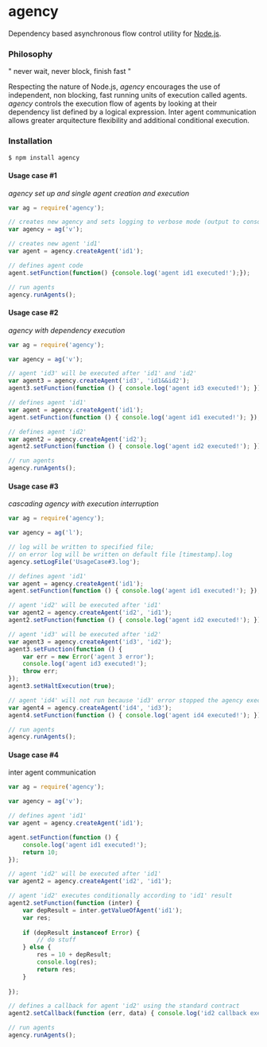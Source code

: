 # agency
Dependency based asynchronous flow control utility for [Node.js](http://nodejs.org).

### Philosophy

" never wait, never block, finish fast "

Respecting the nature of Node.js, *agency* encourages the use of independent, non blocking, fast running units of execution called agents. *agency* controls the execution flow of agents by looking at their dependency list defined by a logical expression. Inter agent communication allows greater arquitecture flexibility and additional conditional execution.

### Installation

```bash
$ npm install agency
```

#### Usage case #1
*agency set up and single agent creation and execution*

```js
var ag = require('agency');

// creates new agency and sets logging to verbose mode (output to console)
var agency = ag('v');

// creates new agent 'id1'
var agent = agency.createAgent('id1');

// defines agent code
agent.setFunction(function() {console.log('agent id1 executed!');}); 

// run agents
agency.runAgents();
```

#### Usage case #2
*agency with dependency execution*

```js
var ag = require('agency');

var agency = ag('v');

// agent 'id3' will be executed after 'id1' and 'id2'
var agent3 = agency.createAgent('id3', 'id1&&id2');
agent3.setFunction(function () { console.log('agent id3 executed!'); });

// defines agent 'id1'
var agent = agency.createAgent('id1');
agent.setFunction(function () { console.log('agent id1 executed!'); });

// defines agent 'id2'
var agent2 = agency.createAgent('id2');
agent2.setFunction(function () { console.log('agent id2 executed!'); });

// run agents
agency.runAgents();
```

#### Usage case #3
*cascading agency with execution interruption*

```js
var ag = require('agency');

var agency = ag('l');

// log will be written to specified file;
// on error log will be written on default file [timestamp].log
agency.setLogFile('UsageCase#3.log');

// defines agent 'id1'
var agent = agency.createAgent('id1');
agent.setFunction(function () { console.log('agent id1 executed!'); });

// agent 'id2' will be executed after 'id1'
var agent2 = agency.createAgent('id2', 'id1');
agent2.setFunction(function () { console.log('agent id2 executed!'); });

// agent 'id3' will be executed after 'id2'
var agent3 = agency.createAgent('id3', 'id2');
agent3.setFunction(function () {
    var err = new Error('agent 3 error');
    console.log('agent id3 executed!');
    throw err;
});
agent3.setHaltExecution(true);

// agent 'id4' will not run because 'id3' error stopped the agency execution
var agent4 = agency.createAgent('id4', 'id3');
agent4.setFunction(function () { console.log('agent id4 executed!'); });

// run agents
agency.runAgents();
```

#### Usage case #4
inter agent communication

```js
var ag = require('agency');

var agency = ag('v');

// defines agent 'id1'
var agent = agency.createAgent('id1');

agent.setFunction(function () {
    console.log('agent id1 executed!');
    return 10;
});

// agent 'id2' will be executed after 'id1'
var agent2 = agency.createAgent('id2', 'id1');

// agent 'id2' executes conditionally according to 'id1' result 
agent2.setFunction(function (inter) {
    var depResult = inter.getValueOfAgent('id1');
    var res;
    
    if (depResult instanceof Error) {
        // do stuff
    } else {
        res = 10 + depResult;
        console.log(res);
        return res;
    }
 
});

// defines a callback for agent 'id2' using the standard contract
agent2.setCallback(function (err, data) { console.log('id2 callback executed: ' + data); });

// run agents
agency.runAgents();
```
